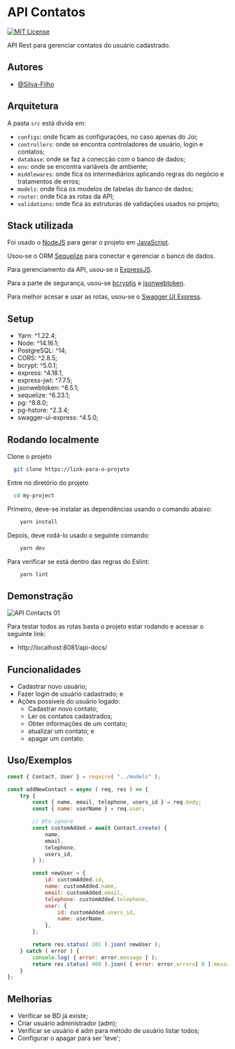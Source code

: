 
# API Contatos
[![MIT License](https://img.shields.io/badge/License-MIT-green.svg)](https://choosealicense.com/licenses/mit/)

API Rest para gerenciar contatos do usuário cadastrado.


## Autores

- [@Silva-Filho](https://github.com/Silva-Filho)


## Arquitetura

A pasta `src` está divida em:

- `configs`: onde ficam as configurações, no caso apenas do Joi;
- `controllers`: onde se encontra controladores de usuário, login e contatos;
- `database`: onde se faz a conecção com o banco de dados;
- `env`: onde se encontra variáveis de ambiente;
- `middlewares`: onde fica os intermediários aplicando regras do negócio e tratamentos de erros;
- `models`: onde fica os modelos de tabelas do banco de dados;
- `router`: onde fica as rotas da API;
- `validations`: onde fica as estruturas de validações usados no projeto;


## Stack utilizada

Foi usado o [NodeJS](https://nodejs.org/) para gerar o projeto em [JavaScript](https://developer.mozilla.org/pt-BR/docs/Web/JavaScript).

Usou-se o ORM [Sequelize](https://sequelize.org/) para conectar e gerenciar o banco de dados.

Para gerenciamento da API, usou-se o [ExpressJS](http://expressjs.com/).

Para a parte de segurança, usou-se [bcryptjs](https://www.npmjs.com/package/bcryptjs) e [jsonwebtoken](https://www.npmjs.com/package/jsonwebtoken).

Para melhor acesar e usar as rotas, usou-se o [Swagger UI Express](https://www.npmjs.com/package/swagger-ui-express).


## Setup

 - Yarn: ^1.22.4;
 - Node: ^14.16.1;
 - PostgreSQL: ^14;
 - CORS: ^2.8.5;
 - bcrypt: ^5.0.1;
 - express: ^4.18.1,
 - express-jwt: ^7.7.5;
 - jsonwebtoken: ^8.5.1;
 - sequelize: ^6.23.1;
 - pg: ^8.8.0;
 - pg-hstore: ^2.3.4;
 - swagger-ui-express: ^4.5.0;


## Rodando localmente

Clone o projeto

```bash
  git clone https://link-para-o-projeto
```

Entre no diretório do projeto

```bash
  cd my-project
```

Primeiro, deve-se instalar as dependências usando o comando abaixo:
```bash
    yarn install
```

Depois, deve rodá-lo usado o seguinte comando:
```bash
    yarn dev
```

Para verificar se está dentro das regras do Eslint:
```bash
    yarn lint
```


## Demonstração

![API Contacts 01](https://github.com/user-attachments/assets/7f908baf-98ba-4c86-9aee-73777afbdde9)

Para testar todos as rotas basta o projeto estar rodando e acessar o seguinte link:
- http://localhost:8081/api-docs/

## Funcionalidades

- Cadastrar novo usuário;
- Fazer login de usuário cadastrado; e
- Ações possíveis do usuário logado:
    - Cadastrar novo contato;
    - Ler os contatos cadastrados;
    - Obter informações de um contato; 
    - atualizar um contato; e 
    - apagar um contato.


## Uso/Exemplos

```javascript
const { Contact, User } = require( "../models" );

const addNewContact = async ( req, res ) => {
    try {
        const { name, email, telephone, users_id } = req.body;
        const { name: userName } = req.user;

        // @ts-ignore
        const customAdded = await Contact.create( {
            name,
            email,
            telephone,
            users_id,
        } );

        const newUser = {
            id: customAdded.id,
            name: customAdded.name,
            email: customAdded.email,
            telephone: customAdded.telephone,
            user: {
                id: customAdded.users_id,
                name: userName,
            },
        };

        return res.status( 201 ).json( newUser );
    } catch ( error ) {
        console.log( { error: error.message } );
        return res.status( 400 ).json( { error: error.errors[ 0 ].message } );
    }
};
```


## Melhorias

- Verificar se BD já existe;
- Criar usuário administrador (adm);
- Verificar se usuário é adm para método de usuário listar todos;
- Configurar o apagar para ser 'leve';
